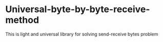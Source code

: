 # Universal-byte-by-byte-receive-method
This is light and universal library for solving send-receive bytes problem
